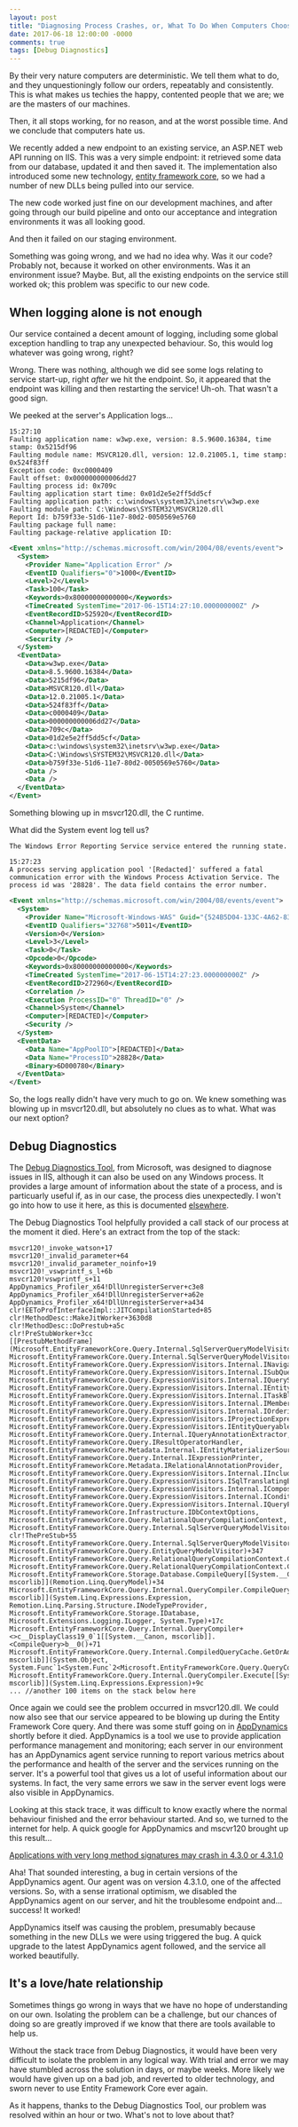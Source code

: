 ```yaml
---
layout: post
title: "Diagnosing Process Crashes, or, What To Do When Computers Choose To Hate Us"
date: 2017-06-18 12:00:00 -0000
comments: true
tags: [Debug Diagnostics]
---
```


By their very nature computers are deterministic. We tell them what to do, and they unquestioningly follow our orders, repeatably and consistently. This is what makes us techies the happy, contented people that we are; we are the masters of our machines.

Then, it all stops working, for no reason, and at the worst possible time. And we conclude that computers hate us.

We recently added a new endpoint to an existing service, an ASP.NET web API running on IIS. This was a very simple endpoint: it retrieved some data from our database, updated it and then saved it. The implementation also introduced some new technology, [entity framework core](https://docs.microsoft.com/en-us/ef/core/), so we had a number of new DLLs being pulled into our service.

The new code worked just fine on our development machines, and after going through our build pipeline and onto our acceptance and integration environments it was all looking good. 

And then it failed on our staging environment.

Something was going wrong, and we had no idea why. Was it our code? Probably not, because it worked on other environments. Was it an environment issue? Maybe. But, all the existing endpoints on the service still worked ok; this problem was specific to our new code.

## When logging alone is not enough

Our service contained a decent amount of logging, including some global exception handling to trap any unexpected behaviour. So, this would log whatever was going wrong, right?

Wrong. There was nothing, although we did see some logs relating to service start-up, right *after* we hit the endpoint. So, it appeared that the endpoint was killing and then restarting the service! Uh-oh. That wasn't a good sign.

We peeked at the server's Application logs...

```
15:27:10
Faulting application name: w3wp.exe, version: 8.5.9600.16384, time stamp: 0x5215df96
Faulting module name: MSVCR120.dll, version: 12.0.21005.1, time stamp: 0x524f83ff
Exception code: 0xc0000409
Fault offset: 0x000000000006dd27
Faulting process id: 0x709c
Faulting application start time: 0x01d2e5e2ff5dd5cf
Faulting application path: c:\windows\system32\inetsrv\w3wp.exe
Faulting module path: C:\Windows\SYSTEM32\MSVCR120.dll
Report Id: b759f33e-51d6-11e7-80d2-0050569e5760
Faulting package full name: 
Faulting package-relative application ID:
```

```xml
<Event xmlns="http://schemas.microsoft.com/win/2004/08/events/event">
  <System>
    <Provider Name="Application Error" /> 
    <EventID Qualifiers="0">1000</EventID> 
    <Level>2</Level> 
    <Task>100</Task> 
    <Keywords>0x80000000000000</Keywords> 
    <TimeCreated SystemTime="2017-06-15T14:27:10.000000000Z" /> 
    <EventRecordID>525920</EventRecordID> 
    <Channel>Application</Channel> 
    <Computer>[REDACTED]</Computer> 
    <Security /> 
  </System>
  <EventData>
    <Data>w3wp.exe</Data> 
    <Data>8.5.9600.16384</Data> 
    <Data>5215df96</Data> 
    <Data>MSVCR120.dll</Data> 
    <Data>12.0.21005.1</Data> 
    <Data>524f83ff</Data> 
    <Data>c0000409</Data> 
    <Data>000000000006dd27</Data> 
    <Data>709c</Data> 
    <Data>01d2e5e2ff5dd5cf</Data> 
    <Data>c:\windows\system32\inetsrv\w3wp.exe</Data> 
    <Data>C:\Windows\SYSTEM32\MSVCR120.dll</Data> 
    <Data>b759f33e-51d6-11e7-80d2-0050569e5760</Data> 
    <Data /> 
    <Data /> 
  </EventData>
</Event>
```

Something blowing up in msvcr120.dll, the C runtime. 

What did the System event log tell us?

```
The Windows Error Reporting Service service entered the running state.
 
15:27:23
A process serving application pool '[Redacted]' suffered a fatal communication error with the Windows Process Activation Service. The process id was '28828'. The data field contains the error number.

```

```xml
<Event xmlns="http://schemas.microsoft.com/win/2004/08/events/event">
  <System>
    <Provider Name="Microsoft-Windows-WAS" Guid="{524B5D04-133C-4A62-8362-64E8EDB9CE40}" EventSourceName="WAS" /> 
    <EventID Qualifiers="32768">5011</EventID> 
    <Version>0</Version> 
    <Level>3</Level> 
    <Task>0</Task> 
    <Opcode>0</Opcode> 
    <Keywords>0x80000000000000</Keywords> 
    <TimeCreated SystemTime="2017-06-15T14:27:23.000000000Z" /> 
    <EventRecordID>272960</EventRecordID> 
    <Correlation /> 
    <Execution ProcessID="0" ThreadID="0" /> 
    <Channel>System</Channel> 
    <Computer>[REDACTED]</Computer> 
    <Security /> 
  </System>
  <EventData>
    <Data Name="AppPoolID">[REDACTED]</Data> 
    <Data Name="ProcessID">28828</Data> 
    <Binary>6D000780</Binary> 
  </EventData>
</Event>
```

So, the logs really didn't have very much to go on. We knew something was blowing up in msvcr120.dll, but absolutely no clues as to what. What was our next option?

## Debug Diagnostics

The [Debug Diagnostics Tool](https://blogs.msdn.microsoft.com/debugdiag/), from Microsoft, was designed to diagnose issues in IIS, although it can also be used on any Windows process. It provides a large amount of information about the state of a process, and is particuarly useful if, as in our case, the process dies unexpectedly. I won't go into how to use it here, as this is documented [elsewhere](https://blogs.msdn.microsoft.com/debugdiag/2013/03/15/debug-diag-blog-post-series-from-my-french-iis-colleagues/). 

The Debug Diagnostics Tool helpfully provided a call stack of our process at the moment it died. Here's an extract from the top of the stack:

```
msvcr120!_invoke_watson+17
msvcr120!_invalid_parameter+64
msvcr120!_invalid_parameter_noinfo+19
msvcr120!_vswprintf_s_l+6b
msvcr120!vswprintf_s+11
AppDynamics_Profiler_x64!DllUnregisterServer+c3e8
AppDynamics_Profiler_x64!DllUnregisterServer+a62e
AppDynamics_Profiler_x64!DllUnregisterServer+a434
clr!EEToProfInterfaceImpl::JITCompilationStarted+85
clr!MethodDesc::MakeJitWorker+3630d8
clr!MethodDesc::DoPrestub+a5c
clr!PreStubWorker+3cc
[[PrestubMethodFrame] (Microsoft.EntityFrameworkCore.Query.Internal.SqlServerQueryModelVisitor..ctor)] Microsoft.EntityFrameworkCore.Query.Internal.SqlServerQueryModelVisitor..ctor(Microsoft.EntityFrameworkCore.Query.Internal.IQueryOptimizer, Microsoft.EntityFrameworkCore.Query.ExpressionVisitors.Internal.INavigationRewritingExpressionVisitorFactory, Microsoft.EntityFrameworkCore.Query.ExpressionVisitors.Internal.ISubQueryMemberPushDownExpressionVisitor, Microsoft.EntityFrameworkCore.Query.ExpressionVisitors.Internal.IQuerySourceTracingExpressionVisitorFactory, Microsoft.EntityFrameworkCore.Query.ExpressionVisitors.Internal.IEntityResultFindingExpressionVisitorFactory, Microsoft.EntityFrameworkCore.Query.ExpressionVisitors.Internal.ITaskBlockingExpressionVisitor, Microsoft.EntityFrameworkCore.Query.ExpressionVisitors.Internal.IMemberAccessBindingExpressionVisitorFactory, Microsoft.EntityFrameworkCore.Query.ExpressionVisitors.Internal.IOrderingExpressionVisitorFactory, Microsoft.EntityFrameworkCore.Query.ExpressionVisitors.IProjectionExpressionVisitorFactory, Microsoft.EntityFrameworkCore.Query.ExpressionVisitors.IEntityQueryableExpressionVisitorFactory, Microsoft.EntityFrameworkCore.Query.Internal.IQueryAnnotationExtractor, Microsoft.EntityFrameworkCore.Query.IResultOperatorHandler, Microsoft.EntityFrameworkCore.Metadata.Internal.IEntityMaterializerSource, Microsoft.EntityFrameworkCore.Query.Internal.IExpressionPrinter, Microsoft.EntityFrameworkCore.Metadata.IRelationalAnnotationProvider, Microsoft.EntityFrameworkCore.Query.ExpressionVisitors.Internal.IIncludeExpressionVisitorFactory, Microsoft.EntityFrameworkCore.Query.ExpressionVisitors.ISqlTranslatingExpressionVisitorFactory, Microsoft.EntityFrameworkCore.Query.ExpressionVisitors.Internal.ICompositePredicateExpressionVisitorFactory, Microsoft.EntityFrameworkCore.Query.ExpressionVisitors.Internal.IConditionalRemovingExpressionVisitorFactory, Microsoft.EntityFrameworkCore.Query.ExpressionVisitors.Internal.IQueryFlattenerFactory, Microsoft.EntityFrameworkCore.Infrastructure.IDbContextOptions, Microsoft.EntityFrameworkCore.Query.RelationalQueryCompilationContext, Microsoft.EntityFrameworkCore.Query.Internal.SqlServerQueryModelVisitor)
clr!ThePreStub+55
Microsoft.EntityFrameworkCore.Query.Internal.SqlServerQueryModelVisitorFactory.Create(Microsoft.EntityFrameworkCore.Query.QueryCompilationContext, Microsoft.EntityFrameworkCore.Query.EntityQueryModelVisitor)+347
Microsoft.EntityFrameworkCore.Query.RelationalQueryCompilationContext.CreateQueryModelVisitor(Microsoft.EntityFrameworkCore.Query.EntityQueryModelVisitor)+11
Microsoft.EntityFrameworkCore.Query.RelationalQueryCompilationContext.CreateQueryModelVisitor()+11
Microsoft.EntityFrameworkCore.Storage.Database.CompileQuery[[System.__Canon, mscorlib]](Remotion.Linq.QueryModel)+34
Microsoft.EntityFrameworkCore.Query.Internal.QueryCompiler.CompileQueryCore[[System.__Canon, mscorlib]](System.Linq.Expressions.Expression, Remotion.Linq.Parsing.Structure.INodeTypeProvider, Microsoft.EntityFrameworkCore.Storage.IDatabase, Microsoft.Extensions.Logging.ILogger, System.Type)+17c
Microsoft.EntityFrameworkCore.Query.Internal.QueryCompiler+<>c__DisplayClass19_0`1[[System.__Canon, mscorlib]].<CompileQuery>b__0()+71
Microsoft.EntityFrameworkCore.Query.Internal.CompiledQueryCache.GetOrAddQueryCore[[System.__Canon, mscorlib]](System.Object, System.Func`1<System.Func`2<Microsoft.EntityFrameworkCore.Query.QueryContext,System.__Canon>>)+8f
Microsoft.EntityFrameworkCore.Query.Internal.QueryCompiler.Execute[[System.__Canon, mscorlib]](System.Linq.Expressions.Expression)+9c
... //another 100 items on the stack below here
```

Once again we could see the problem occurred in msvcr120.dll. We could now also see that our service appeared to be blowing up during the Entity Framework Core query. And there was some stuff going on in [AppDynamics](https://www.appdynamics.co.uk/) shortly before it died. AppDynamics is a tool we use to provide application performance management and monitoring; each server in our environment has an AppDynamics agent service running to report various metrics about the performance and health of the server and the services running on the server. It's a powerful tool that gives us a lot of useful information about our systems. In fact, the very same errors we saw in the server event logs were also visible in AppDynamics. 

Looking at this stack trace, it was difficult to know exactly where the normal behaviour finished and the error behaviour started. And so, we turned to the internet for help. A quick google for AppDynamics and mscvr120 brought up this result...

[Applications with very long method signatures may crash in 4.3.0 or 4.3.1.0](https://docs.appdynamics.com/display/PAA/Support+Advisory+-+Applications+with+very+long+method+signatures+may+crash+in+4.3.0+or+4.3.1.0)

Aha! That sounded interesting, a bug in certain versions of the AppDynamics agent. Our agent was on version 4.3.1.0, one of the affected versions. So, with a sense irrational optimism, we disabled the AppDynamics agent on our server, and hit the troublesome endpoint and... success! It worked! 

AppDynamics itself was causing the problem, presumably because something in the new DLLs we were using triggered the bug. A quick upgrade to the latest AppDynamics agent followed, and the service all worked beautifully. 

## It's a love/hate relationship

Sometimes things go wrong in ways that we have no hope of understanding on our own. Isolating the problem can be a challenge, but our chances of doing so are greatly improved if we know that there are tools available to help us.

Without the stack trace from Debug Diagnostics, it would have been very difficult to isolate the problem in any logical way. With trial and error we may have stumbled across the solution in days, or maybe weeks. More likely we would have given up on a bad job, and reverted to older technology, and sworn never to use Entity Framework Core ever again.

As it happens, thanks to the Debug Diagnostics Tool, our problem was resolved within an hour or two. What's not to love about that?